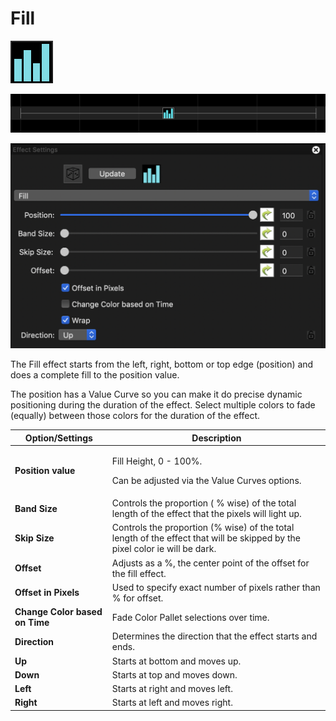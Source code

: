 # Fill

![Icon](<../../.gitbook/assets/image (604) (1).png>)

![Sequencer Grid](<../../.gitbook/assets/image (228).png>)

![](<../../.gitbook/assets/image (533).png>)

The Fill effect starts from the left, right, bottom or top edge (position) and does a complete fill to the position value.

The position has a Value Curve so you can make it do precise dynamic positioning during the duration of the effect. Select multiple colors to fade (equally) between those colors for the duration of the effect.

| Option/Settings                | Description                                                                                                                 |
| ------------------------------ | --------------------------------------------------------------------------------------------------------------------------- |
| **Position value**             | <p>Fill Height, 0 - 100%.</p><p>Can be adjusted via the Value Curves options.</p>                                           |
| **Band Size**                  | Controls the proportion ( % wise) of the total length of the effect that the pixels will light up.                          |
| **Skip Size**                  | Controls the proportion (% wise) of the total length of the effect that will be skipped by the pixel color ie will be dark. |
| **Offset**                     | Adjusts as a %, the center point of the offset for the fill effect.                                                         |
| **Offset in Pixels**           | Used to specify exact number of pixels rather than % for offset.                                                            |
| **Change Color based on Time** | Fade Color Pallet selections over time.                                                                                     |
| **Direction**                  | Determines the direction that the effect starts and ends.                                                                   |
| **Up**                         | Starts at bottom and moves up.                                                                                              |
| **Down**                       | Starts at top and moves down.                                                                                               |
| **Left**                       | Starts at right and moves left.                                                                                             |
| **Right**                      | Starts at left and moves right.                                                                                             |
